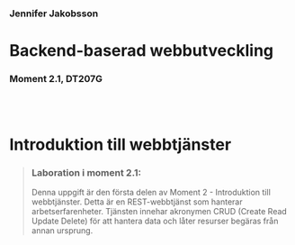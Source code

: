 ### Jennifer Jakobsson


# Backend-baserad webbutveckling
### Moment 2.1, DT207G

<br>
<br>

# Introduktion till webbtjänster

>### Laboration i moment 2.1:
>Denna uppgift är den första delen av Moment 2 - Introduktion till webbtjänster. Detta är en REST-webbtjänst som hanterar arbetserfarenheter. Tjänsten innehar akronymen CRUD (Create Read Update Delete) för att hantera data och låter resurser begäras från annan ursprung. 